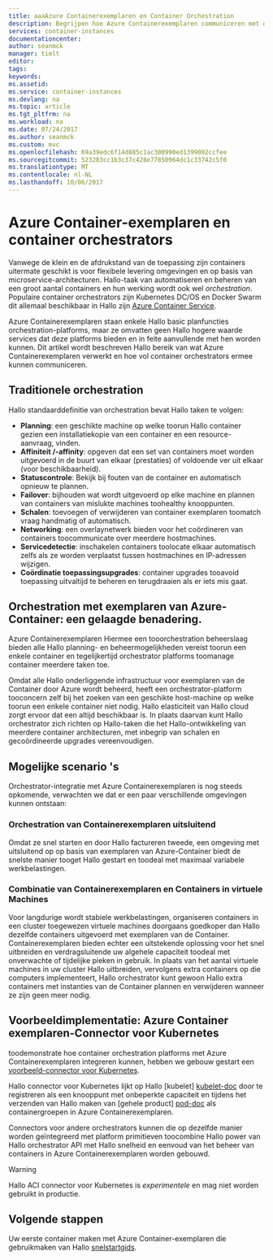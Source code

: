 ```yaml
---
title: aaaAzure Containerexemplaren en Container Orchestration
description: Begrijpen hoe Azure Containerexemplaren communiceren met de container orchestrators
services: container-instances
documentationcenter: 
author: seanmck
manager: timlt
editor: 
tags: 
keywords: 
ms.assetid: 
ms.service: container-instances
ms.devlang: na
ms.topic: article
ms.tgt_pltfrm: na
ms.workload: na
ms.date: 07/24/2017
ms.author: seanmck
ms.custom: mvc
ms.openlocfilehash: 69a39edc6f14d885c1ac300990ed1399002ccfee
ms.sourcegitcommit: 523283cc1b3c37c428e77850964dc1c33742c5f0
ms.translationtype: MT
ms.contentlocale: nl-NL
ms.lasthandoff: 10/06/2017
---
```

# <a name="azure-container-instances-and-container-orchestrators"></a>Azure Container-exemplaren en container orchestrators

Vanwege de klein en de afdrukstand van de toepassing zijn containers uitermate geschikt is voor flexibele levering omgevingen en op basis van microservice-architecturen. Hallo-taak van automatiseren en beheren van een groot aantal containers en hun werking wordt ook wel *orchestration*. Populaire container orchestrators zijn Kubernetes DC/OS en Docker Swarm dit allemaal beschikbaar in Hallo zijn [Azure Container Service](https://docs.microsoft.com/azure/container-service/).

Azure Containerexemplaren staan enkele Hallo basic planfuncties orchestration-platforms, maar ze omvatten geen Hallo hogere waarde services dat deze platforms bieden en in feite aanvullende met hen worden kunnen. Dit artikel wordt beschreven Hallo bereik van wat Azure Containerexemplaren verwerkt en hoe vol container orchestrators ermee kunnen communiceren.

## <a name="traditional-orchestration"></a>Traditionele orchestration

Hallo standaarddefinitie van orchestration bevat Hallo taken te volgen:

- **Planning**: een geschikte machine op welke toorun Hallo container gezien een installatiekopie van een container en een resource-aanvraag, vinden.
- **Affiniteit /-affinity**: opgeven dat een set van containers moet worden uitgevoerd in de buurt van elkaar (prestaties) of voldoende ver uit elkaar (voor beschikbaarheid).
- **Statuscontrole**: Bekijk bij fouten van de container en automatisch opnieuw te plannen.
- **Failover**: bijhouden wat wordt uitgevoerd op elke machine en plannen van containers van mislukte machines toohealthy knooppunten.
- **Schalen**: toevoegen of verwijderen van container exemplaren toomatch vraag handmatig of automatisch.
- **Networking**: een overlaynetwerk bieden voor het coördineren van containers toocommunicate over meerdere hostmachines.
- **Servicedetectie**: inschakelen containers toolocate elkaar automatisch zelfs als ze worden verplaatst tussen hostmachines en IP-adressen wijzigen.
- **Coördinatie toepassingsupgrades**: container upgrades tooavoid toepassing uitvaltijd te beheren en terugdraaien als er iets mis gaat.

## <a name="orchestration-with-azure-container-instances-a-layered-approach"></a>Orchestration met exemplaren van Azure-Container: een gelaagde benadering.

Azure Containerexemplaren Hiermee een tooorchestration beheerslaag bieden alle Hallo planning- en beheermogelijkheden vereist toorun een enkele container en tegelijkertijd orchestrator platforms toomanage container meerdere taken toe.

Omdat alle Hallo onderliggende infrastructuur voor exemplaren van de Container door Azure wordt beheerd, heeft een orchestrator-platform tooconcern zelf bij het zoeken van een geschikte host-machine op welke toorun een enkele container niet nodig. Hallo elasticiteit van Hallo cloud zorgt ervoor dat een altijd beschikbaar is. In plaats daarvan kunt Hallo orchestrator zich richten op Hallo-taken die het Hallo-ontwikkeling van meerdere container architecturen, met inbegrip van schalen en gecoördineerde upgrades vereenvoudigen.



## <a name="potential-scenarios"></a>Mogelijke scenario 's

Orchestrator-integratie met Azure Containerexemplaren is nog steeds opkomende, verwachten we dat er een paar verschillende omgevingen kunnen ontstaan:

### <a name="orchestration-of-container-instances-exclusively"></a>Orchestration van Containerexemplaren uitsluitend

Omdat ze snel starten en door Hallo factureren tweede, een omgeving met uitsluitend op op basis van exemplaren van Azure-Container biedt de snelste manier tooget Hallo gestart en toodeal met maximaal variabele werkbelastingen.

### <a name="combination-of-container-instances-and-containers-in-virtual-machines"></a>Combinatie van Containerexemplaren en Containers in virtuele Machines

Voor langdurige wordt stabiele werkbelastingen, organiseren containers in een cluster toegewezen virtuele machines doorgaans goedkoper dan Hallo dezelfde containers uitgevoerd met exemplaren van de Container. Containerexemplaren bieden echter een uitstekende oplossing voor het snel uitbreiden en verdragsluitende uw algehele capaciteit toodeal met onverwachte of tijdelijke pieken in gebruik. In plaats van het aantal virtuele machines in uw cluster Hallo uitbreiden, vervolgens extra containers op die computers implementeert, Hallo orchestrator kunt gewoon Hallo extra containers met instanties van de Container plannen en verwijderen wanneer ze zijn geen meer nodig.

## <a name="sample-implementation-azure-container-instances-connector-for-kubernetes"></a>Voorbeeldimplementatie: Azure Container exemplaren-Connector voor Kubernetes

toodemonstrate hoe container orchestration platforms met Azure Containerexemplaren integreren kunnen, hebben we gebouw gestart een [voorbeeld-connector voor Kubernetes][aci-connector-k8s]. 

Hallo connector voor Kubernetes lijkt op Hallo [kubelet] [ kubelet-doc] door te registreren als een knooppunt met onbeperkte capaciteit en tijdens het verzenden van Hallo maken van [gehele product] [ pod-doc] als containergroepen in Azure Containerexemplaren. 

<!-- ![ACI Connector for Kubernetes][aci-connector-k8s-gif] -->

Connectors voor andere orchestrators kunnen die op dezelfde manier worden geïntegreerd met platform primitieven toocombine Hallo power van Hallo orchestrator API met Hallo snelheid en eenvoud van het beheer van containers in Azure Containerexemplaren worden gebouwd.

> [!WARNING]
> Hallo ACI connector voor Kubernetes is *experimentele* en mag niet worden gebruikt in productie.

## <a name="next-steps"></a>Volgende stappen

Uw eerste container maken met Azure Container-exemplaren die gebruikmaken van Hallo [snelstartgids](container-instances-quickstart.md).

<!-- IMAGES -->
[aci-connector-k8s-gif]: ./media/container-instances-orchestrator-relationship/aci-connector-k8s.gif

<!-- LINKS -->
[aci-connector-k8s]: https://github.com/azure/aci-connector-k8s
[kubelet-doc]: https://kubernetes.io/docs/admin/kubelet/
[pod-doc]: https://kubernetes.io/docs/concepts/workloads/pods/pod/